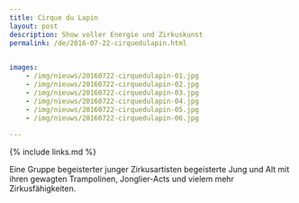 ```yaml
---
title: Cirque du Lapin
layout: post
description: Show voller Energie und Zirkuskunst
permalink: /de/2016-07-22-cirquedulapin.html

    
images: 
    - /img/nieuws/20160722-cirquedulapin-01.jpg
    - /img/nieuws/20160722-cirquedulapin-02.jpg
    - /img/nieuws/20160722-cirquedulapin-03.jpg
    - /img/nieuws/20160722-cirquedulapin-04.jpg
    - /img/nieuws/20160722-cirquedulapin-05.jpg
    - /img/nieuws/20160722-cirquedulapin-06.jpg
    
---
```


{% include links.md %}

Eine Gruppe begeisterter junger Zirkusartisten begeisterte Jung und Alt mit ihren gewagten Trampolinen, Jonglier-Acts und vielem mehr Zirkusfähigkeiten.
